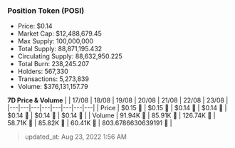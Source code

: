 
  ### Position Token (POSI)
  - Price: $0.14
  - Market Cap: $12,488,679.45
  - Max Supply: 100,000,000
  - Total Supply: 88,871,195.432
  - Circulating Supply: 88,632,950.225
  - Total Burn: 238,245.207
  - Holders: 567,330
  - Transactions: 5,273,839
  - Volume: $376,131,157.79

  **7D Price & Volume**
  | | 17&#x2F;08 | 18&#x2F;08 | 19&#x2F;08 | 20&#x2F;08 | 21&#x2F;08 | 22&#x2F;08 | 23&#x2F;08 |
  |---|---|---|---|---|---|---|---|
  | Price | $0.15 🔻 | $0.15 🔻 | $0.14 🔻 | $0.14 🔻 | $0.14 🚀 | $0.14 🔻 | $0.14 🚀 |
  | Volume | 91.94K 🚀 | 85.91K 🔻 | 126.74K 🚀 | 58.71K 🔻 | 85.82K 🚀 | 60.41K 🔻 | 803.6786630639191 🔻 |

  > updated_at: Aug 23, 2022 1:56 AM

